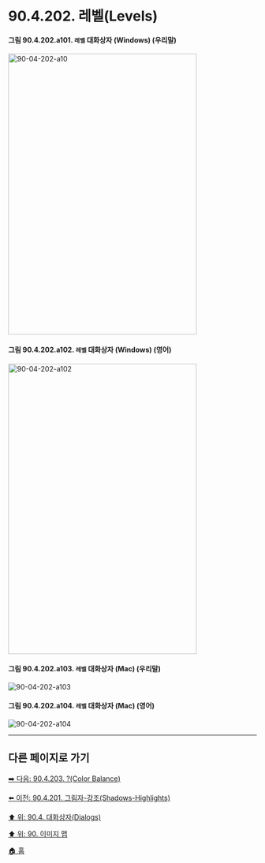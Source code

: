 # 90.4.202. 레벨(Levels)

<a id="90-04-202-a101"></a>

#### 그림 90.4.202.a101. `레벨` 대화상자 (Windows) (우리말)
<img width="382" height="570" alt="90-04-202-a10" src="https://github.com/user-attachments/assets/e5eddebc-5b29-4c28-b4cd-e18edeca77ba" />

<a id="90-04-202-a102"></a>

#### 그림 90.4.202.a102. `레벨` 대화상자 (Windows) (영어)
<img width="382" height="589" alt="90-04-202-a102" src="https://github.com/user-attachments/assets/8f63c90b-c3a2-457e-9ed6-e76574b05b1f" />

<a id="90-04-202-a103"></a>

#### 그림 90.4.202.a103. `레벨` 대화상자 (Mac) (우리말)
<img width="" height="" alt="90-04-202-a103" src="" />

<a id="90-04-202-a104"></a>

#### 그림 90.4.202.a104. `레벨` 대화상자 (Mac) (영어)
<img width="" height="" alt="90-04-202-a104" src="" />

***

## 다른 페이지로 가기

[➡️ 다음: 90.4.203. ?(Color Balance)](./90-04-0203-threshold.md)

[⬅️ 이전: 90.4.201. 그림자-강조(Shadows-Highlights)](./90-04-0201-shadows_highlights.md)

[⬆️ 위: 90.4. 대화상자(Dialogs)](./90-04-0000-dialogs.md)

[⬆️ 위: 90. 이미지 맵](./90-00-image-map.md)

[🏠 홈](./00-home.md)